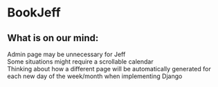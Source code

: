 # BookJeff  
## What is on our mind:  
Admin page may be unnecessary for Jeff  
Some situations might require a scrollable calendar  
Thinking about how a different page will be automatically generated for each new day of the week/month when implementing Django